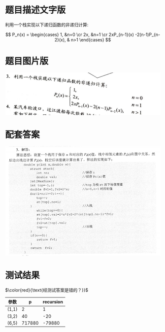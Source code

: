 # 题目描述文字版
利用一个栈实现以下递归函数的非递归计算:

$$
P_n(x) = \begin{cases}
1, &n=0  \cr
2x, &n=1  \cr
2xP_{n-1}(x) -2(n-1)P_{n-2}(x), & n>1
\end{cases}
$$

# 题目图片版
![](https://raw.githubusercontent.com/ednow/cloudimg/main/githubio/20210621124757.png)

# 配套答案
![](https://raw.githubusercontent.com/ednow/cloudimg/main/githubio/20210621224600.png)

# 测试结果

$\color{red}{\text{经测试答案是错的？}}$

|参数|p|recursion|
|----|----|----|
|(1,1)|2|1|
|(3,2)|40|-20|
|(6,5)|717880|-79880|
